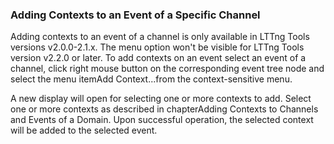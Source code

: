 ### Adding Contexts to an Event of a Specific Channel

Adding contexts to an event of a channel is only available in LTTng Tools versions v2.0.0-2.1.x. The menu option won't be visible for LTTng Tools version v2.2.0 or later. To add contexts on an event select an event of a channel, click right mouse button on the corresponding event tree node and select the menu itemAdd Context...from the context-sensitive menu.



A new display will open for selecting one or more contexts to add. Select one or more contexts as described in chapterAdding Contexts to Channels and Events of a Domain. Upon successful operation, the selected context will be added to the selected event.